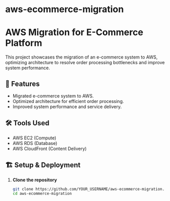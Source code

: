 # aws-ecommerce-migration
# AWS Migration for E-Commerce Platform

This project showcases the migration of an e-commerce system to AWS, optimizing architecture to resolve order processing bottlenecks and improve system performance.

## 🚀 Features
- Migrated e-commerce system to AWS.
- Optimized architecture for efficient order processing.
- Improved system performance and service delivery.

## 🛠️ Tools Used
- AWS EC2 (Compute)
- AWS RDS (Database)
- AWS CloudFront (Content Delivery)

## 🏗️ Setup & Deployment
1. **Clone the repository**
   ```bash
   git clone https://github.com/YOUR_USERNAME/aws-ecommerce-migration.git
   cd aws-ecommerce-migration
